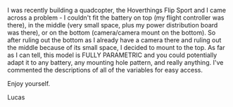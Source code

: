 I was recently building a quadcopter, the Hoverthings Flip Sport and I came across a problem - I couldn't fit the battery on top (my flight controller was there), in the middle (very small space, plus my power distribution board was there), or on the bottom (camera/camera mount on the bottom). So after ruling out the bottom as I already have a camera there and ruling out the middle because of its small space, I decided to mount to the top. As far as I can tell, this model is FULLY PARAMETRIC and you could potentially adapt it to any battery, any mounting hole pattern, and really anything. I've commented the descriptions of all of the variables for easy access.

Enjoy yourself. 

Lucas
